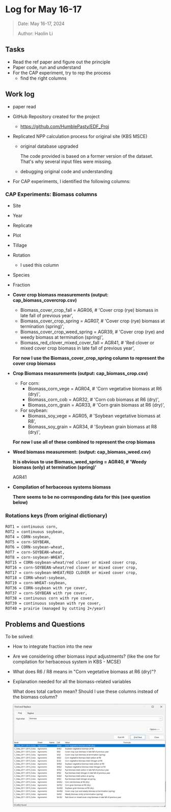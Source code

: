 # Log for May 16-17

> Date: May 16-17, 2024
>
> Author: Haolin Li



## Tasks

- Read the ref paper and figure out the principle
- Paper code, run and understand
- For the CAP experiment, try to rep the process
  - find the right columns




## Work log

- paper read

- GitHub Repository created for the project

  - https://github.com/HumblePasty/EDF_Proj

- Replicated NPP calculation process for original site (KBS MSCE)

  - original database upgraded

    The code provided is based on a former version of the dataset. That's why several input files were missing.

  - debugging original code and understanding

- For CAP experiments, I identified the following columns:

### CAP Experiments: Biomass columns

- Site

- Year

- Replicate

- Plot

- Tillage

- Rotation

  - I used this column 

- Species

- Fraction

- **Cover crop biomass measurements (output: cap_biomass_covercrop.csv)**

  - Biomass_cover_crop_fall = AGR06, # 'Cover crop (rye) biomass in late fall of previous year',
  - Biomass_cover_crop_spring = AGR07, # 'Cover crop (rye) biomass at termination (spring)',
  - Biomass_cover_crop_weed_spring = AGR39, # 'Cover crop (rye) and weedy biomass at termination (spring)',
  - Biomass_red_clover_mixed_cover_fall = AGR41, # 'Red clover or mixed cover crop biomass in late fall of previous year',

  **For now I use the Biomass_cover_crop_spring column to represent the cover crop biomass**

- **Crop Biomass measurements (output: cap_biomass_crop.csv)**

  - For corn: 
    - Biomass_corn_vege = AGR04, # 'Corn vegetative biomass at R6 (dry)',
    - Biomass_corn_cob = AGR32, # 'Corn cob biomass at R6 (dry)',
    - Biomass_corn_grain = AGR33, # 'Corn grain biomass at R6 (dry)',
  - For soybean:
    - Biomass_soy_vege = AGR05, # 'Soybean vegetative biomass at R8',
    - Biomass_soy_grain = AGR34, # 'Soybean grain biomass at R8 (dry)',

  **For now I use all of these combined to represent the crop biomass**

- **Weed biomass measurement: (output: cap_biomass_weed.csv)**

  **It is obvious to use Biomass_weed_spring = AGR40, # 'Weedy biomass (only) at termination (spring)'**

  AGR41

- **Compilation of herbaceous systems biomass**

  **There seems to be no corresponding data for this (see question below)**



### Rotations keys (from original dictionary)

```
ROT1 = continuous corn, 
ROT2 = continuous soybean, 
ROT4 = CORN-soybean, 
ROT5 = corn-SOYBEAN, 
ROT6 = CORN-soybean-wheat, 
ROT7 = corn-SOYBEAN-wheat, 
ROT8 = corn-soybean-WHEAT, 
ROT15 = CORN-soybean-wheat/red clover or mixed cover crop, 
ROT16 = corn-SOYBEAN-wheat/red clover or mixed cover crop, 
ROT17 = corn-soybean-WHEAT/RED CLOVER or mixed cover crop, 
ROT18 = CORN-wheat-soybean, 
ROT19 = corn-WHEAT-soybean, 
ROT36 = CORN-soybean with rye cover, 
ROT37 = corn-SOYBEAN with rye cover, 
ROT38 = continuous corn with rye cover, 
ROT39 = continuous soybean with rye cover, 
ROT40 = prairie (managed by cutting 2+/year)
```



## Problems and Questions

To be solved:

- How to integrate fraction into the new 

- Are we considering other biomass input adjustments? (like the one for compilation for herbaceous system in KBS - MCSE)

- What does R6 / R8 means in "Corn vegetative  biomass at R6 (dry)"?

- Explanation needed for all the biomass-related variables

  What does total carbon mean? Should I use these columns instead of the biomass column?

  ![image-20240517205936864](./May16_17_Log.assets/image-20240517205936864.png)